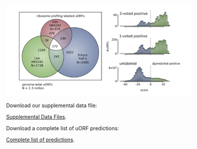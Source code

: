 ![alt text](https://github.com/gersteinlab/uORFs/raw/gh-pages/uORFs__homepage.jpg "Logo Title Text 1")

Download our supplemental data file:

[Supplemental Data Files](https://www.dropbox.com/s/b15jmgf20dmdzon/Supplemental_Data_Tables.xlsx?dl=1).

Download a complete list of uORF predictions:

[Complete list of predictions](https://www.dropbox.com/s/kwae71njbtrhsni/complete_uORF_predictions_hg19.zip?dl=1).

